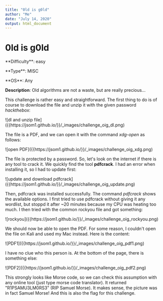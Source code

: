 ```yaml
---
title: "0ld is g0ld"
author: "Me"
date: "July 14, 2020"
output: html_document
---
```


# 0ld is g0ld

 <div id="boxinfo">
 <div id="textbox">
 <p class="alignleft">**Difficulty**: easy </p>
 <p class="aligncenter">**Type**: MISC</p>
 <p class="alignright">**OS**: Any</p>
 </div>
 <div style="clear: both;"></div>
 </div> 

**Description**: Old algorithms are not a waste, but are really precious...

This challenge is rather easy and straightforward. The first thing to do is of course to download the file and unzip it with the given password *hackthebox*: 

<div class="img_container">
![dl and unzip file]({{https://jsom1.github.io/}}/_images/challenge_oig_dl.png)
</div>

The file is a PDF, and we can open it with the command *xdg-open* as follows:

<div class="img_container">
![open PDF]({{https://jsom1.github.io/}}/_images/challenge_oig_xdg.png)
</div>

The file is protected by a password. So, let's look on the internet if there is any tool to crack it. We quickly find the tool **pdfcrack**. I had an error when installing it, so I had to update first:

<div class="img_container">
![update and download pdfcrack]({{https://jsom1.github.io/}}/_images/challenge_oig_update.png)
</div>

Then, pdfcrack was installed successfully. The command *pdfcrack* shows the available options. I first tried to use pdfcrack without giving it any wordlist, but stoppd it after ~20 minutes because my CPU was heating too much. I then tried with the common rockyou file and got something:

<div class="img_container">
![rockyou]({{https://jsom1.github.io/}}/_images/challenge_oig_rockyou.png)
</div>

We should now be able to open the PDF. For some reason, I couldn't open the file on Kali and used my Mac instead. Here is the content:

<div class="img_container">
![PDF1]({{https://jsom1.github.io/}}/_images/challenge_oig_pdf1.png)
</div>

I have no clue who this person is. At the bottom of the page, there is something else:

<div class="img_container">
![PDF2]({{https://jsom1.github.io/}}/_images/challenge_oig_pdf2.png)
</div>

This strongly looks like Morse code, so we can check this assumption with any online tool (just type morse code translator). It returned "R1PSAMU3LM0RS3" (RIP Samuel Morse). It makes sense, the picture was in fact Samuel Morse! And this is also the flag for this challenge.


